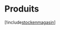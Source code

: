 # Produits

[!include[stockenmagasin](produits.stockenmagasin.autogen.md)]













































